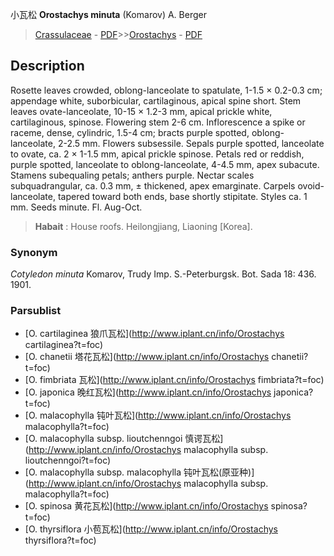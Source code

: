 小瓦松 **Orostachys minuta** (Komarov) A. Berger

> [Crassulaceae](http://www.iplant.cn/info/Crassulaceae?t=foc) - [PDF](http://www.iplant.cn/foc/pdf/Crassulaceae.pdf)>>[Orostachys](http://www.iplant.cn/info/Orostachys?t=foc) - [PDF](http://www.iplant.cn/foc/pdf/Orostachys.pdf)

## Description

Rosette leaves crowded, oblong-lanceolate to spatulate, 1-1.5 × 0.2-0.3 cm; appendage white, suborbicular, cartilaginous, apical spine short. Stem leaves ovate-lanceolate, 10-15 × 1.2-3 mm, apical prickle white, cartilaginous, spinose. Flowering stem 2-6 cm. Inflorescence a spike or raceme, dense, cylindric, 1.5-4 cm; bracts purple spotted, oblong-lanceolate, 2-2.5 mm. Flowers subsessile. Sepals purple spotted, lanceolate to ovate, ca. 2 × 1-1.5 mm, apical prickle spinose. Petals red or reddish, purple spotted, lanceolate to oblong-lanceolate, 4-4.5 mm, apex subacute. Stamens subequaling petals; anthers purple. Nectar scales subquadrangular, ca. 0.3 mm, ± thickened, apex emarginate. Carpels ovoid-lanceolate, tapered toward both ends, base shortly stipitate. Styles ca. 1 mm. Seeds minute. Fl. Aug-Oct.


> **Habait** : 
> House roofs. Heilongjiang, Liaoning [Korea].

### Synonym
*Cotyledon minuta* Komarov, Trudy Imp. S.-Peterburgsk. Bot. Sada 18: 436. 1901.



### Parsublist

* [O.  cartilaginea  狼爪瓦松](http://www.iplant.cn/info/Orostachys cartilaginea?t=foc)
* [O.  chanetii  塔花瓦松](http://www.iplant.cn/info/Orostachys chanetii?t=foc)
* [O.  fimbriata  瓦松](http://www.iplant.cn/info/Orostachys fimbriata?t=foc)
* [O.  japonica  晚红瓦松](http://www.iplant.cn/info/Orostachys japonica?t=foc)
* [O.  malacophylla  钝叶瓦松](http://www.iplant.cn/info/Orostachys malacophylla?t=foc)
* [O.  malacophylla subsp. lioutchenngoi  慎谔瓦松](http://www.iplant.cn/info/Orostachys malacophylla subsp. lioutchenngoi?t=foc)
* [O.  malacophylla subsp. malacophylla  钝叶瓦松(原亚种)](http://www.iplant.cn/info/Orostachys malacophylla subsp. malacophylla?t=foc)
* [O.  spinosa  黄花瓦松](http://www.iplant.cn/info/Orostachys spinosa?t=foc)
* [O.  thyrsiflora  小苞瓦松](http://www.iplant.cn/info/Orostachys thyrsiflora?t=foc)
